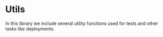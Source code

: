 # Utils

In this library we include several utility functions used for tests and other tasks like deployments.
